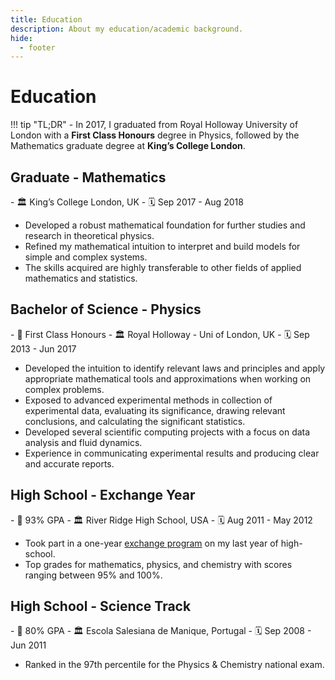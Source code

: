 ```yaml
---
title: Education
description: About my education/academic background.
hide:
  - footer
---
```


# Education

!!! tip "TL;DR"
    - In 2017, I graduated from Royal Holloway University of London with a **First Class Honours** degree in 
    Physics, followed by the Mathematics graduate degree at **King’s College London**.

## Graduate - Mathematics

<div class="grid cards grid-professional-experience" markdown>
- 🏛️ King’s College London, UK
- 🗓️ Sep 2017 - Aug 2018
</div>

- Developed a robust mathematical foundation for further studies and research in theoretical physics.
- Refined my mathematical intuition to interpret and build models for simple and complex systems.
- The skills acquired are highly transferable to other fields of applied mathematics and statistics.

## Bachelor of Science - Physics

<div class="grid cards grid-professional-experience" markdown>
- 🎯 First Class Honours
- 🏛️ Royal Holloway - Uni of London, UK
- 🗓️ Sep 2013 - Jun 2017
</div>

- Developed the intuition to identify relevant laws and principles and apply appropriate mathematical tools
  and approximations when working on complex problems.
- Exposed to advanced experimental methods in collection of experimental data, evaluating its significance,
  drawing relevant conclusions, and calculating the significant statistics.
- Developed several scientific computing projects with a focus on data analysis and fluid dynamics.
- Experience in communicating experimental results and producing clear and accurate reports.

## High School - Exchange Year

<div class="grid cards grid-professional-experience" markdown>
- 🎯 93% GPA
- 🏛️ River Ridge High School, USA
- 🗓️ Aug 2011 - May 2012
</div>

- Took part in a one-year [exchange program](https://afs.org/) on my last year of high-school.
- Top grades for mathematics, physics, and chemistry with scores ranging between 95% and 100%.

## High School - Science Track

<div class="grid cards grid-professional-experience" markdown>
- 🎯 80% GPA
- 🏛️ Escola Salesiana de Manique, Portugal
- 🗓️ Sep 2008 - Jun 2011
</div>

- Ranked in the 97th percentile for the Physics & Chemistry national exam.

